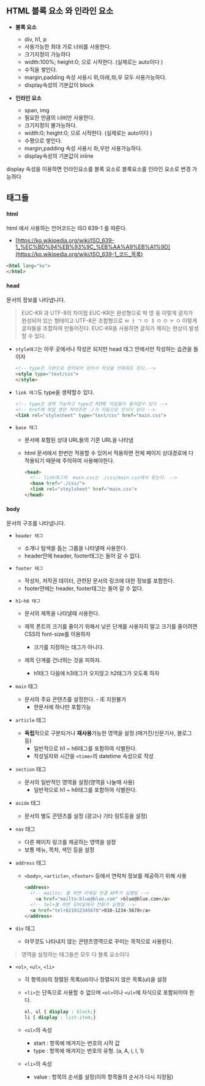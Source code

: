 ## HTML 블록 요소 와 인라인 요소

- **블록 요소**
  - div, h1, p
  - 사용가능한 최대 가로 너비를 사용한다. 
  - 크기지정이 가능하다
  - width:100%; height:0; 으로 시작한다. (실제로는 auto이다 )
  - 수직을 쌓인다.
  - margin,padding 속성 사용시 위,아래,좌,우 모두 사용가능하다.
  - display속성의 기본값이 block
  
- **인라인 요소**
  - span, img
  - 필요한 만큼의 너비만 사용한다.
  - 크기지정이 불가능하다.
  - width:0; height:0; 으로 시작한다. (실제로는 auto이다 )
  - 수평으로 쌓인다.
  - margin,padding 속성 사용시 좌,우만 사용가능하다.
  - display속성의 기본값이 inline

display 속성을 이용하면 인라인요소를 블록 요소로 블록요소를 인라인 요소로 변경 가능하다 

## 태그들 
#### html

html 에서 사용하는 언어코드는 ISO 639-1 를 따른다. 

- [https://ko.wikipedia.org/wiki/ISO_639-1_%EC%BD%94%EB%93%9C_%EB%AA%A9%EB%A1%9D](https://ko.wikipedia.org/wiki/ISO_639-1_코드_목록)
```html
<html lang="ko">
</html>
```

#### head
문서의 정보를 나타냅니다.

> EUC-KR 과 UTF-8의 차이점
> EUC-KR은 완성형으로 박 영 웅 이렇게 글자가 완성되어 있는 형태이고 UTF-8은 조합형으로 ㅂ ㅏ ㄱ ㅇ ㅕ ㅇ ㅇ ㅜ ㅇ 이렇게 글자들을 조합하여 만들어진다. EUC-KR을 사용하면 글자가 깨지는 현상이 발생할 수 있다.

* `style태그`는 아무 곳에서나 작성은 되지만 head 태그 안에서만 작성하는 습관을 들이자 

  ```html
  <!-- type은 기본으로 정의되어 있어서 작성을 안해줘도 된다.-->
  <style type="text/css">
  </style>
  ```

* `link 태그`도 type을 생략할수 있다. 

  ```html
  <!-- type은 생략 가능하고 type은 MIME 타입들이 들어갈수 있다 -->
  <!-- href에 파일 명만 적어주면 ./가 자동으로 인식이 된다 -->
  <link rel="stylesheet" type="text/css" href="main.css">
  ```

* `base 태그`

  * 문서에 포함된 상대 URL들의 기준 URL을 나타냄

  * html 문서에서 한번만 적용할 수 있어서 적용하면 전체 페이지 상대경로에 다 적용되기 때문에 주의하여 사용해야한다.

    ```html
    <head>
      <!-- link태그의  main.css는 ./css/main.css에서 찾는다. -->
      <base href="./css/">
      <link rel="steylsheet" href="main.css">
    </head>
    ```

#### body
문서의 구조를 나타냅니다.

- `header 태그 `

  - 소개나 탐색을 돕는 그룹을 나타낼때 사용한다.
  - header안에 header, footer태그는 들어 갈 수 없다.

- `footer 태그`

  - 작성자, 저작권 데이터, 관련된 문서의 링크에 대한 정보를 포함한다.
  - footer안에는 header, footer태그는 들어 갈 수 없다. 

- `h1~h6 태그`

  - 문서의 제목을 나타낼때 사용한다. 

  - 제목 폰트의 크기를 줄이기 위해서 낮은 단계를 사용자히 말고 크기를 줄이려면 CSS의 font-size를 이용하자

    - 크기를 지정하는 태그가 아니다.

  - 제목 단계를 건너뛰는 것을 피하자.

    - h1태그 다음에 h3태그가 오지않고 h2태그가 오도록 하자 

- `main` 태그

  - 문서의 주요 콘텐츠를 설정한다.
		- IE 지원불가
    - 한문서에 하나만 포함가능

- `article` 태그

  - **독립**적으로 구분되거나 **재사용**가능한 영역을 설정.(매거진/신문기사, 블로그 등)
    - 일반적으로 h1 ~ h6태그를 포함하여 식별한다.
    - 작성일자와 시간을 `<time>`의 datetime 속성으로 작성

- `section` 태그

  - 문서의 일반적인 영역을 설정(영역을 나눌때 사용)
    - 일반적으로 h1 ~ h6태그를 포함하여 식별한다.

- `aside` 태그 

  - 문서의 별도 콘텐츠를 설정 (광고나 기타 링트등을 설정)

- `nav` 태그

  -  다른 페이지 링크를 제공하는 영역을 설정
    - 보통 메뉴, 목차, 색인 등을 설정 

- `address` 태그

  - `<body>`, `<article>`, `<footer>` 등에서 연락처 정보를 제공하기 위해 사용

    ```html
    <address>
      <!-- mailto: 를 하면 이메일 연결 APP가 실행됨 -->
    	<a href="mailto:blue@blue.com" >blue@blue.com</a>
      <!-- tel+를 하면 모바일에서 전화가 실행됨 -->
      <a href="tel+821012345678">010-1234-5678</a>
    </address>
    ```

- `div` 태그

  - 아무것도 나타내지 않는 콘텐츠영역으로 꾸미는 목적으로 사용된다. 

> 영역을 설정하는 태그들은 모두 다 블록 요소이다 



- `<ol>`, `<ul>`, `<li>`

  - 각 항목(li)의 정렬된 목록(ol)이나 정렬되지 않은 목록(ul)을 설정

  - `<li>`는 단독으로 사용할 수 없으며 `<ol>`이나 `<ul>`에 자식으로 포함되어야 한다.

    ```css
    ol, ul { display : block;}
    li { display : list-item;}
    ```

  - `<ol>`의 속성

    - start : 항목에 매겨지는 번호의 시작 값 
    - type : 항목에 매겨지는 번호의 유형. (a, A, i, I, 1)

  - `<li>`의 속성

    - value : 항목의 순서를 설정(이하 항목들의 순서가 다시 지정됨)

  

  

  

​    

​    

​    

​    

​    

​    

​    







